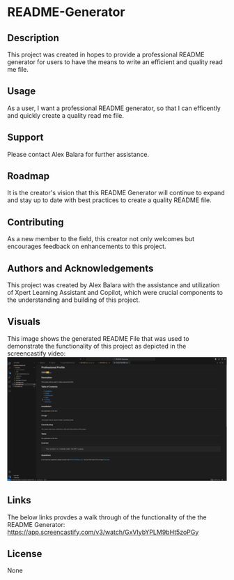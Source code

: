 # README-Generator

## Description
This project was created in hopes to provide a professional README generator for users to have the means to write an efficient and quality read me file.

## Usage
As a user, I want a professional README generator, so that I can efficently and quickly create a quality read me file.

## Support
Please contact Alex Balara for further assistance.

## Roadmap
It is the creator's vision that this README Generator will continue to expand and stay up to date with best practices to create a quality README file.

## Contributing
As a new member to the field, this creator not only welcomes but encourages feedback on enhancements to this project.

## Authors and Acknowledgements
This project was created by Alex Balara with the assistance and utilization of Xpert Learning Assistant and Copilot, which were crucial components to the understanding and building of this project. 

## Visuals
This image shows the generated README File that was used to demonstrate the functionality of this project as depicted in the screencastify video:
![alt text](image.png)



## Links
The below links provdes a walk through of the functionality of the the README Generator:
https://app.screencastify.com/v3/watch/GxVIybYPLM9bHt5zoPGy

## License
None